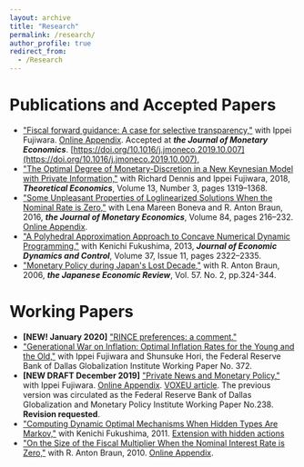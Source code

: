 ```yaml
---
layout: archive
title: "Research"
permalink: /research/
author_profile: true
redirect_from:
  - /Research
---
```


Publications and Accepted Papers
======
* ["Fiscal forward guidance: A case for selective transparency,"](https://drive.google.com/open?id=1w-WmG7i3Rl5QMfFZLGVC55cmWhgnVTL5) with Ippei Fujiwara. [Online Appendix](https://drive.google.com/open?id=1VwXvU-IluczL8804YzgoXwdshvRZtG0A). Accepted at ***the Journal of Monetary Economics***. [https://doi.org/10.1016/j.jmoneco.2019.10.007](https://doi.org/10.1016/j.jmoneco.2019.10.007), 
* ["The Optimal Degree of Monetary-Discretion in a New Keynesian Model with Private Information,"](https://econtheory.org/ojs/index.php/te/article/view/20181319) with Richard Dennis and Ippei Fujiwara, 2018, ***Theoretical Economics***, Volume 13, Number 3, pages 1319–1368. 
* ["Some Unpleasant Properties of Loglinearized Solutions When the Nominal Rate is Zero,"](https://doi.org/10.1016/j.jmoneco.2016.10.012) with Lena Mareen Boneva and R. Anton Braun, 2016, ***the Journal of Monetary Economics***, Volume 84, pages 216–232. [Online Appendix](/files/Boneva_Braun_Waki_2016_jme_append.pdf).
* ["A Polyhedral Approximation Approach to Concave Numerical Dynamic Programming,"](https://doi.org/10.1016/j.jedc.2013.06.001) with Kenichi Fukushima, 2013, ***Journal of Economic Dynamics and Control***, Volume 37, Issue 11, pages 2322–2335. 
* ["Monetary Policy during Japan's Lost Decade,"](https://doi.org/10.1111/j.1468-5876.2006.00371.x) with R. Anton Braun, 2006, ***the Japanese Economic Review***, Vol. 57. No. 2, pp.324-344.

Working Papers
======
* **[NEW! January 2020]** ["RINCE preferences: a comment."](https://drive.google.com/open?id=1sRhGy1sZ9nHjJrLQmck5P00toiwooAmU)
* ["Generational War on Inflation: Optimal Inflation Rates for the Young and the Old,"](https://www.dallasfed.org/~/media/documents/institute/wpapers/2019/0372.pdf) with Ippei Fujiwara and Shunsuke Hori, the Federal Reserve Bank of Dallas Globalization Institute Working Paper No. 372.
* **[NEW DRAFT December 2019]** ["Private News and Monetary Policy,"](https://drive.google.com/open?id=1imbfWwLRf-vUli3l4X6bOHFbWyvFsnJW) with Ippei Fujiwara. [Online Appendix](https://drive.google.com/open?id=1KtM-0B5Sa-RNWYWtfi0Ch_a8bKUk4LGN). [VOXEU article](https://voxeu.org/article/private-news-and-monetary-policy). The previous version was circulated as the Federal Reserve Bank of Dallas Globalization and Monetary Policy Institute Working Paper No.238. **Revision requested**.
* ["Computing Dynamic Optimal Mechanisms When Hidden Types Are Markov,"](https://drive.google.com/file/d/17evPdcjuT6VmEp62ffe09RAEYjjpN_F6/view) with Kenichi Fukushima, 2011. [Extension with hidden actions](https://drive.google.com/file/d/1oP2gcyKmlJiyxwQx91jO4p2A8IUAjWQo/view)
* ["On the Size of the Fiscal Multiplier When the Nominal Interest Rate is Zero,"](/files/Braun_Waki_2010.pdf) with R. Anton Braun, 2010. [Online Appendix](/files/Braun_Waki_2010_Appendix.pdf). 
